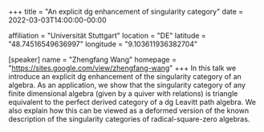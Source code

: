+++
title = "An explicit dg enhancement of singularity category"
date = 2022-03-03T14:00:00-00:00

affiliation = "Universität Stuttgart"
location = "DE"
latitude = "48.74516549636997"
longitude = "9.103611936382704"
 
[speaker]
  name = "Zhengfang Wang"
  homepage = "https://sites.google.com/view/zhengfang-wang"
+++
In this talk we introduce an explicit dg enhancement of the singularity category of an algebra. As an application, we show that the singularity category of any finite dimensional algebra (given by a quiver with relations) is triangle equivalent to the perfect derived category of a dg Leavitt path algebra. We also explain how this can be viewed as a deformed version of the known description of the singularity categories of radical-square-zero algebras.